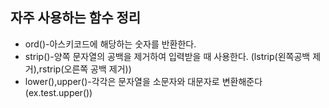 ## 자주 사용하는 함수 정리
* ord()-아스키코드에 해당하는 숫자를 반환한다.
* strip()-양쪽 문자열의 공백을 제거하여 입력받을 때 사용한다. (lstrip(왼쪽공백 제거),rstrip(오른쪽 공백 제거))
* lower(),upper()-각각은 문자열을 소문자와 대문자로 변환해준다 (ex.test.upper())
